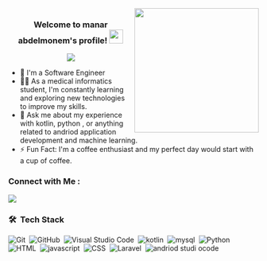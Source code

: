 
<img width="250" align="right" src="https://c.tenor.com/_DOBjnGspYAAAAAM/code-coding.gif">

<h3 align="center">
  Welcome to manar abdelmonem's profile!
  <img src="https://media.giphy.com/media/hvRJCLFzcasrR4ia7z/giphy.gif" width="28">
</h3>

<!-- Typing SVG by DenverCoder1 - https://github.com/DenverCoder1/readme-typing-svg -->
<p align="center">
  <a href="https://github.com/DenverCoder1/readme-typing-svg"><img src="https://readme-typing-svg.herokuapp.com/?lines=software%20engineer;Always%20learning%20new%20things&font=Fira%20Code&center=true&width=440&height=45&color=f75c7e&vCenter=true&size=22"></a>
</p> 

- 🏢 I'm a Software Engineer 
- 👨‍💻 As a medical informatics student, I'm constantly learning and exploring new technologies to improve my skills.
- 💬 Ask me about my experience with kotlin, python , or anything related to andriod application  development and machine learning.
- ⚡ Fun Fact: I'm a coffee enthusiast and my perfect day would start  with a cup of coffee.



### Connect with Me :

<a href="https://www.linkedin.com/in/manar-abdelmonem-bb3583245" target="_blank"><img src="https://img.shields.io/badge/-manar%20abdelmonem-0077B5?style=for-the-badge&logo=Linkedin&logoColor=white"/></a>

### 🛠 &nbsp;Tech Stack
![Git](https://img.shields.io/badge/-Git-05122A?style=flat&logo=git)&nbsp;
![GitHub](https://img.shields.io/badge/-GitHub-05122A?style=flat&logo=github)&nbsp;
![Visual Studio Code](https://img.shields.io/badge/-Visual%20Studio%20Code-05122A?style=flat&logo=visual-studio-code&logoColor=007ACC)&nbsp;
![kotlin](https://img.shields.io/badge/-kotlin-05122A?style=flat&logo=kotlin)&nbsp;
![mysql](https://img.shields.io/badge/-mysql-05122A?style=flat&logo=mysql)&nbsp;
![Python](https://img.shields.io/badge/-Python%20-05122A?style=flat&logo=python)&nbsp;
![HTML](https://img.shields.io/badge/-HTML%20-05122A?style=flat&logo=HTML)&nbsp;
![javascript](https://img.shields.io/badge/-javascript%20-05122A?style=flat&logo=javascript)&nbsp;
![CSS](https://img.shields.io/badge/-CSS%20-05122A?style=flat&logo=CSS)&nbsp;
![Laravel](https://img.shields.io/badge/-laravel%20-05122A?style=flat&logo=laravel)&nbsp;
![andriod studi ocode](https://img.shields.io/badge/-andriodstudiocode%20-05122A?style=flat&logo=andriodstudiocode)&nbsp;











